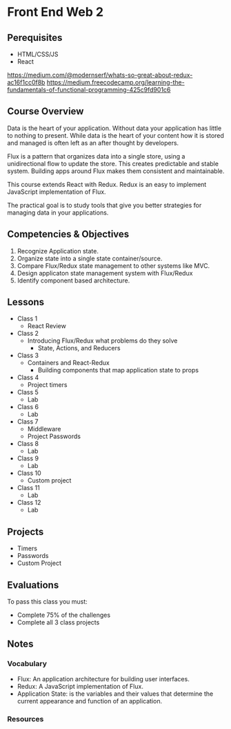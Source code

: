 # Front End Web 2

## Perequisites 

- HTML/CSS/JS 
- React

https://medium.com/@modernserf/whats-so-great-about-redux-ac16f1cc0f8b
https://medium.freecodecamp.org/learning-the-fundamentals-of-functional-programming-425c9fd901c6

## Course Overview

Data is the heart of your application. Without data your application 
has little to nothing to present. While data is the heart of your 
content how it is stored and managed is often left as an after 
thought by developers. 

Flux is a pattern that organizes data into a single store, using a 
unidirectional flow to update the store. This creates predictable 
and stable system. Building apps around Flux makes them consistent 
and maintainable. 

This course extends React with Redux. Redux is an easy to implement 
JavaScript implementation of Flux.

The practical goal is to study tools that give you better strategies 
for managing data in your applications. 

## Competencies & Objectives 

1. Recognize Application state.
1. Organize state into a single state container/source.   
1. Compare Flux/Redux state management to other systems like MVC.
1. Design applicaton state management system with Flux/Redux
1. Identify component based architecture. 

## Lessons 

- Class 1
  - React Review
- Class 2
  - Introducing Flux/Redux what problems do they solve
    - State, Actions, and Reducers
- Class 3
  - Containers and React-Redux
    - Building components that map application state to props
- Class 4
  - Project timers
- Class 5
  - Lab
- Class 6
  - Lab
- Class 7
  - Middleware
  - Project Passwords
- Class 8
  - Lab
- Class 9
  - Lab
- Class 10
  - Custom project
- Class 11
  - Lab
- Class 12
  - Lab

## Projects 

- Timers
- Passwords
- Custom Project

## Evaluations

To pass this class you must: 

- Complete 75% of the challenges
- Complete all 3 class projects

## Notes 

### Vocabulary

- Flux: An application architecture for building user interfaces. 
- Redux: A JavaScript implementation of Flux. 
- Application State: is the variables and their values that determine
the current appearance and function of an application. 

### Resources

